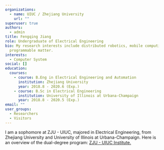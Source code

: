 ```yaml
---
organizations:
  - name: UIUC / Zhejiang University
    url: ""
superuser: true
authors:
  - admin
title: Fengqing Jiang
role: Undergraduate of Electrical Engineering
bio: My research interests include distributed robotics, mobile computing and
  programmable matter.
interests:
  - Computer System
social: []
education:
  courses:
    - course: B.Eng in Electrical Engineering and Automation
      institution: Zhejiang University
      year: 2018.8 - 2020.6 (Exp.)
    - course: B.Sc in Electrical Engineering
      institution: University of Illinois at Urbana-Champaign
      year: 2018.8 - 2020.5 (Exp.)
email: ""
user_groups:
  - Researchers
  - Visitors
---
```

I am a sophomore at ZJU - UIUC, majored in Electrical Engineering, from Zhejiang University and University of Illinois at Urbana-Champaign. Here is an overview of the dual-degree program: [ZJU - UIUC Institute.](https://zjui.intl.zju.edu.cn/en/content/972)